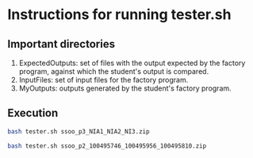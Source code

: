 # Instructions for running tester.sh


## Important directories
1. ExpectedOutputs: set of files with the output expected by the factory program, against which the student's output is compared.
2. InputFiles: set of input files for the factory program.
3. MyOutputs: outputs generated by the student's factory program.

## Execution
```bash
bash tester.sh ssoo_p3_NIA1_NIA2_NI3.zip

bash tester.sh ssoo_p2_100495746_100495956_100495810.zip
```
